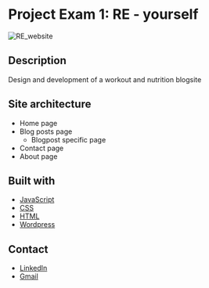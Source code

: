 # Project Exam 1: RE - yourself

![RE_website](https://user-images.githubusercontent.com/77275966/193541644-65d31b29-33a4-4a2d-a2e5-052ff99e11ca.PNG)

## Description
Design and development of a workout and nutrition blogsite

## Site architecture
- Home page
- Blog posts page
  - Blogpost specific page
- Contact page
- About page

## Built with

- [JavaScript](https://javascript.com)
- [CSS](https://no.wikipedia.org/wiki/Cascading_Style_Sheets)
- [HTML](https://no.wikipedia.org/wiki/Cascading_Style_Sheets)
- [Wordpress](https://wordpress.com)

## Contact
- [LinkedIn](https://www.linkedin.com/in/pia-sundsby-4a14992/)
- [Gmail](mailto:piasundsby@gmail.com)
